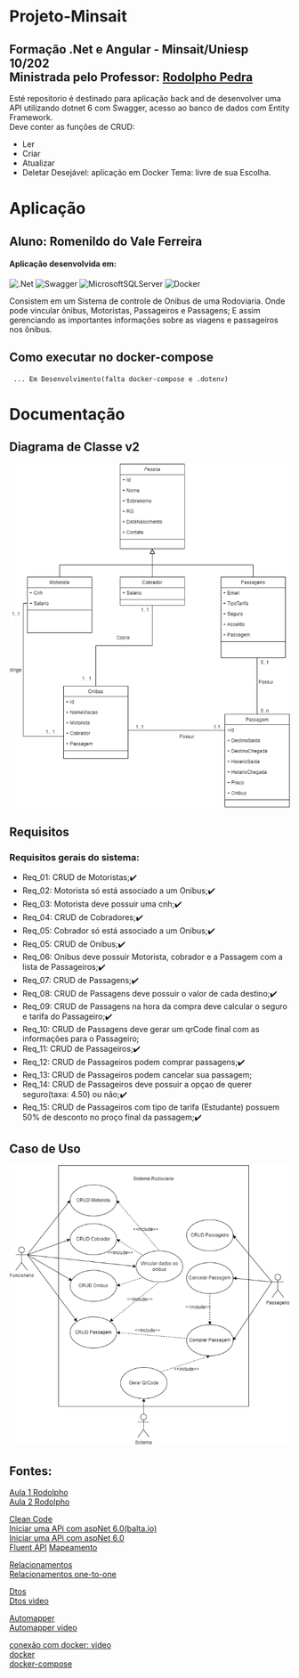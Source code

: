 # Projeto-Minsait
Formação .Net e Angular - Minsait/Uniesp 10/202  
Ministrada pelo Professor:  [Rodolpho Pedra](https://www.linkedin.com/in/rodolphopedra/)
---
Esté repositorio é destinado para aplicação back and de desenvolver uma API utilizando dotnet 6 com Swagger, acesso ao banco de dados com Entity Framework.   
Deve conter as funções de CRUD:
- Ler
- Criar
- Atualizar
- Deletar
Desejável: aplicação em Docker
Tema: livre de sua Escolha.

# Aplicação 
## Aluno: Romenildo do Vale Ferreira 
#### Aplicação desenvolvida em:
<p align="center">
  
  ![.Net](https://img.shields.io/badge/.NET-5C2D91?style=for-the-badge&logo=.net&logoColor=white)
  ![Swagger](https://img.shields.io/badge/-Swagger-%23Clojure?style=for-the-badge&logo=swagger&logoColor=white)
  ![MicrosoftSQLServer](https://img.shields.io/badge/Microsoft%20SQL%20Sever-CC2927?style=for-the-badge&logo=microsoft%20sql%20server&logoColor=white)
  ![Docker](https://img.shields.io/badge/docker-%230db7ed.svg?style=for-the-badge&logo=docker&logoColor=white)
 </p>
 
 Consistem em um Sistema de controle de Onibus de uma Rodoviaria. Onde pode vincular ônibus, Motoristas, Passageiros e Passagens;
 E assim gerenciando as importantes informações sobre as viagens e passageiros nos ônibus.

 ## Como executar no docker-compose
 
 ```
  ... Em Desenvolvimento(falta docker-compose e .dotenv)
 ```

 
 # Documentação
 
 
## Diagrama de Classe v2
<p align="center">
  <img src="https://github.com/Romenildo/Treinamento-GIT/blob/master/diagramaDeClassev2.png" alt="Diagrama de Classe">
</p>

## Requisitos
### Requisitos gerais do sistema:
- Req_01: CRUD de Motoristas;✔️
- Req_02: Motorista só está associado a um Onibus;✔️
- Req_03: Motorista deve possuir uma cnh;✔️
- Req_04: CRUD de Cobradores;✔️
- Req_05: Cobrador só está associado a um Onibus;✔️
- Req_05: CRUD de Onibus;✔️
- Req_06: Onibus deve possuir Motorista, cobrador e a Passagem com a lista de Passageiros;✔️
- Req_07: CRUD de Passagens;✔️
- Req_08: CRUD de Passagens deve possuir o valor de cada destino;✔️
- Req_09: CRUD de Passagens na hora da compra deve calcular o seguro e tarifa do Passageiro;✔️
- Req_10: CRUD de Passagens deve gerar um qrCode final com as informações para o Passageiro;
- Req_11: CRUD de Passageiros;✔️
- Req_12: CRUD de Passageiros podem comprar passagens;✔️
- Req_13: CRUD de Passageiros podem cancelar sua passagem;
- Req_14: CRUD de Passageiros deve possuir a opçao de querer seguro(taxa: 4.50) ou não;✔️
- Req_15: CRUD de Passageiros com tipo de tarifa (Estudante) possuem 50% de desconto no proço final da passagem;✔️



## Caso de Uso

<p align="center">
  <img src="https://github.com/Romenildo/Treinamento-GIT/blob/master/CasoDeUso.png" alt="Caso de Uso">
</p>


## Fontes: 

[Aula 1 Rodolpho](https://freeleaf.notion.site/08-10-Introducao-NET-a992a090127c4f5b8b83377ba1f6c1f1)   
[Aula 2 Rodolpho](https://freeleaf.notion.site/22-10-Clean-code-e4e7e66a940442b192394fdc181faf7e)   
   
[Clean Code](https://balta.io/blog/clean-code )   
[Iniciar uma APi com aspNet 6.0(balta.io)](https://www.youtube.com/watch?v=QzCSN9wN4JA&t=1331s&ab_channel=balta.io)   
[Iniciar uma APi com aspNet 6.0](https://www.youtube.com/watch?v=2TxePNK0kc8&t  )   
[Fluent API](https://learn.microsoft.com/pt-br/ef/ef6/modeling/code-first/fluent/types-and-properties )
[Mapeamento](https://www.youtube.com/watch?v=PgEFUvHrxSE&ab_channel=CodingNight)           
                        
[Relacionamentos]( https://www.freecodecamp.org/portuguese/news/um-otimo-guia-sobre-como-construir-apis-rest-com-asp-net-core/)      
[Relacionamentos one-to-one](https://cursos.alura.com.br/forum/topico-relacionamento-one-to-one-no-entity-no-codefirst-38788)   
   
[Dtos](https://learn.microsoft.com/pt-br/aspnet/web-api/overview/data/using-web-api-with-entity-framework/part-5)   
[Dtos video](https://www.youtube.com/watch?v=XJzbNj3_cqc&t=32s&ab_channel=PabloCodes)   
   
[Automapper](https://automapper.org/)   
[Automapper video](https://www.youtube.com/watch?v=EB8Pl9Axssk&ab_channel=PabloCodes)    
   
[conexão com docker: video](https://www.youtube.com/watch?v=VbEhMVcWOFs&t=605s&ab_channel=JoseCarlosMacoratti)   
[docker](https://docs.docker.com/samples/dotnet/)   
[docker-compose](https://docs.docker.com/compose/)   

